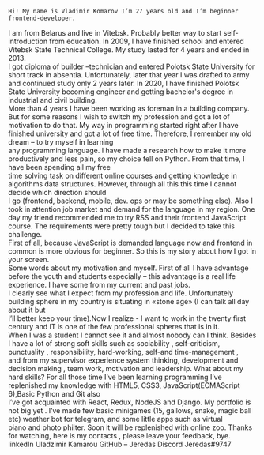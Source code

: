 	Hi! My name is Vladimir Komarov I’m 27 years old and I’m beginner frontend-developer.   
I am from Belarus and live in Vitebsk. Probably better way to start self-introduction from education.
	In 2009, I have finished school and entered Vitebsk State Technical College. My study lasted for 4 years and ended in 2013.  
I got diploma of builder –technician and entered Polotsk State University for short track in absentia.
Unfortunately, later that year I was drafted to army and continued study only 2 years later.
In 2020, I have finished Polotsk State University becoming engineer and getting bachelor's degree in industrial and civil building.  
More than 4 years I have been working as foreman in a building company. But for some reasons I wish to switch my profession and got a lot of motivation to do that.
	My way in programming started right after I have finished university and got a lot of free time. Therefore, I remember my old dream – to try myself in learning  
any programming language. I have made a research how to make it more productively and less pain, so my choice fell on Python. From that time, I have been spending all my free   
time solving task on different online courses and getting knowledge in algorithms data structures. However, through all this this time I cannot decide which direction should  
I go (frontend, backend, mobile, dev. ops or may be something else). Also I took in attention job market and demand for the language in my region.
	One day my friend recommended me to try RSS and their frontend JavaScript course. The requirements were pretty tough but I decided to take this challenge.  
First of all, because JavaScript is demanded language now and frontend in common is more obvious for beginner.
  So this is my story about how I got in your screen.  
	Some words about my motivation and myself.
First of all I have advantage before the youth and students especially – this advantage is a real life experience. I have some from my current and past jobs.   
I  clearly see what I expect from my profession and life. Unfortunately building sphere in my country is situating in «stone age» (I can talk all day about it but   
I’ll better keep your time).Now I realize - I want to work in the twenty first century and IT is one of the few professional spheres that is in it.   
When I was a student I cannot see it and almost nobody can I think.
	Besides I have a lot of strong soft skills such as sociability , self-criticism, punctuality , responsibility, hard-working, self-and time-management ,  
and from my supervisor experience system thinking, development and decision making , team work, motivation and leadership.
	What about my hard skills?
	For all those time I’ve been learning programming I’ve replenished my knowledge with HTML5, CSS3, JavaScript(ECMAScript 6),Basic Python and Git also   
I’ve got acquainted with React, Redux, NodeJS  and Django.
	My portfolio is not big yet . I’ve made few basic minigames (15, gallows, snake, magic ball etc) weather bot for telegram, and some little apps such as virtual   
piano and photo philter. Soon it will be replenished with online zoo.
	Thanks for watching, here is my contacts , please leave your feedback, bye.
linkedIn Uladzimir Kamarou
GitHub – Jeredas
Discord Jeredas#9747


